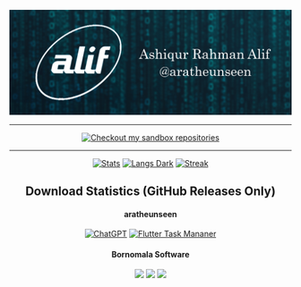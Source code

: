 ![Header](https://github.com/aratheunseen/aratheunseen/blob/master/src/header.jpg "Header")

<hr>
<div align="center">

  [![Checkout my sandbox repositories](https://img.shields.io/badge/Checkout%20my%20sandbox%20repositories-white.svg?style=for-the-badge)](https://github.com/orgs/aragle/repositories)
  
</div>
<hr>
<div align="center">

[![Stats](https://github-readme-stats.vercel.app/api?username=aratheunseen&theme=nord&show_icons=true&hide_border=true&count_private=true)](#)
[![Langs Dark](https://github-readme-stats.vercel.app/api/top-langs/?username=aratheunseen&theme=nord&hide_progress=true&langs_count=10&size_weight=0.5&count_weight=0.5&hide_border=true&hide=CMake)](#)
[![Streak](https://github-readme-streak-stats.herokuapp.com/?user=aratheunseen&theme=nord&hide_border=true)](#)

## Download Statistics (GitHub Releases Only)

#### aratheunseen
[![ChatGPT](https://img.shields.io/github/downloads/aratheunseen/chatgpt-app/total?label=ChatGPT%20App&style=for-the-badge&labelColor=456&logo=android&color=white)](https://github.com/aratheunseen/chatgpt-app)
[![Flutter Task Mananer](https://img.shields.io/github/downloads/aratheunseen/flutter-task-manager/total?label=Flutter%20Task%20Manager&style=for-the-badge&labelColor=456&logo=android&color=white)](https://github.com/aratheunseen/flutter-task-manager)

#### Bornomala Software
<a href="https://github.com/BornomalaSoftware/nid-portal-source-code"><img src="https://img.shields.io/github/downloads/BornomalaSoftware/NID_Portal_Bangladesh/total?style=for-the-badge&label=NID Portal Bangladesh&labelColor=456&logo=android&color=white" style="height:25px;"/></a>
<a href="https://github.com/BornomalaSoftware/birth-certificate-verification-source-code"><img src="https://img.shields.io/github/downloads/BornomalaSoftware/Birth_Certificate_Verification/total?style=for-the-badge&label=Birth Certificate Verification&labelColor=456&logo=android&color=white" style="height:25px;"/></a>
<a href="https://github.com/BornomalaSoftware/eboard-results-source-code"><img src="https://img.shields.io/github/downloads/BornomalaSoftware/eBoardResults_Bangladesh/total?style=for-the-badge&label=eBoardResults Bangladesh&labelColor=456&logo=android&color=white" style="height:25px;"/></a>

</div>

<!--div align="center">

<a href="#">![Stats Dark](https://github-readme-stats.vercel.app/api?username=aratheunseen&show_icons=true&hide=&show=&theme=transparent)</a>
<a href="#">![Langs Dark](https://github-readme-stats.vercel.app/api/top-langs/?username=aratheunseen&theme=transparent&hide_progress=false&layout=compact&langs_count=8&size_weight=0.5&count_weight=0.5&hide=cmake,css,html,hack)</a>

</div>

<!-- ✨ You can see my experimental projects, archive and also trash projects on [Sandbox](https://github.com/aragle) -->
